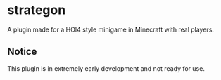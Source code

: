 # strategon

A plugin made for a HOI4 style minigame in Minecraft with real players.

## Notice

This plugin is in extremely early development and not ready for use.

